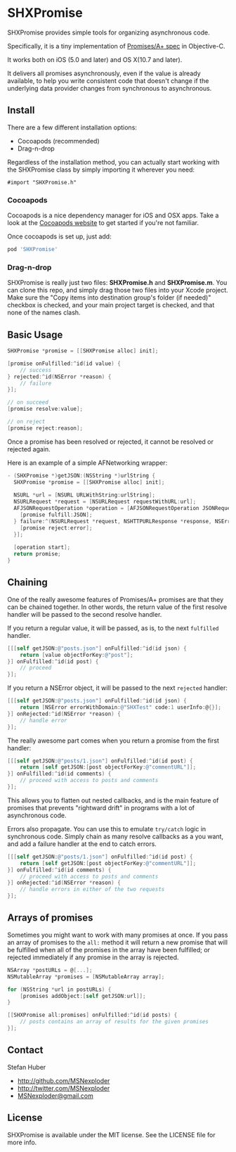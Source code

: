 # SHXPromise

SHXPromise provides simple tools for organizing asynchronous code.

Specifically, it is a tiny implementation of [Promises/A+ spec](https://github.com/promises-aplus/promises-spec) in Objective-C.

It works both on iOS (5.0 and later) and OS X(10.7 and later).

It delivers all promises asynchronously, even if the value is already available, to help you write consistent code that doesn't change if the underlying data provider changes from synchronous to asynchronous.

## Install

There are a few different installation options:

* Cocoapods (recommended)
* Drag-n-drop

Regardless of the installation method, you can actually start working with the SHXPromise class by simply importing it wherever you need:

```objc
#import "SHXPromise.h"
```

### Cocoapods

Cocoapods is a nice dependency manager for iOS and OSX apps. Take a look at the [Cocoapods website](https://github.com/CocoaPods/CocoaPods) to get started if you're not familiar.

Once cocoapods is set up, just add:

```ruby
pod 'SHXPromise'
```

### Drag-n-drop

SHXPromise is really just two files: **SHXPromise.h** and **SHXPromise.m**.
You can clone this repo, and simply drag those two files into your Xcode project.
Make sure the "Copy items into destination group's folder (if needed)" checkbox is checked, and your main project target is checked, and that none of the names clash.

## Basic Usage

```objective-c
SHXPromise *promise = [[SHXPromise alloc] init];

[promise onFulfilled:^id(id value) {
    // success
} rejected:^id(NSError *reason) {
    // failure
}];

// on succeed
[promise resolve:value];

// on reject
[promise reject:reason];
```

Once a promise has been resolved or rejected, it cannot be resolved or rejected again.

Here is an example of a simple AFNetworking wrapper:

```objective-c
- (SHXPromise *)getJSON:(NSString *)urlString {
  SHXPromise *promise = [[SHXPromise alloc] init];
  
  NSURL *url = [NSURL URLWithString:urlString];
  NSURLRequest *request = [NSURLRequest requestWithURL:url];
  AFJSONRequestOperation *operation = [AFJSONRequestOperation JSONRequestOperationWithRequest:request success:^(NSURLRequest *request, NSHTTPURLResponse *response, id JSON) {
    [promise fulfill:JSON];
  } failure:^(NSURLRequest *request, NSHTTPURLResponse *response, NSError *error, id JSON) {
    [promise reject:error];
  }];
  
  [operation start];
  return promise;
}
```

## Chaining

One of the really awesome features of Promises/A+ promises are that they can be chained together. In other words, the return value of the first resolve handler will be passed to the second resolve handler.

If you return a regular value, it will be passed, as is, to the next `fulfilled` handler.

```objective-c
[[[self getJSON:@"posts.json"] onFulfilled:^id(id json) {
    return [value objectForKey:@"post"];
}] onFulfilled:^id(id post) {
    // proceed
}];
```

If you return a NSError object, it will be passed to the next `rejected` handler:

```objective-c
[[[self getJSON:@"posts.json"] onFulfilled:^id(id json) {
    return [NSError errorWithDomain:@"SHXTest" code:1 userInfo:@{}];
}] onRejected:^id(NSError *reason) {
    // handle error
}];
```

The really awesome part comes when you return a promise from the first handler:

```objective-c
[[[self getJSON:@"posts/1.json"] onFulfilled:^id(id post) {
    return [self getJSON:[post objectForKey:@"commentURL"]];
}] onFulfilled:^id(id comments) {
    // proceed with access to posts and comments
}];
```

This allows you to flatten out nested callbacks, and is the main feature of promises that prevents "rightward drift" in programs with a lot of asynchronous code.

Errors also propagate. You can use this to emulate `try/catch` logic in synchronous code. Simply chain as many resolve callbacks as a you want, and add a failure handler at the end to catch errors.

```objective-c
[[[self getJSON:@"posts/1.json"] onFulfilled:^id(id post) {
    return [self getJSON:[post objectForKey:@"commentURL"]];
}] onFulfilled:^id(id comments) {
    // proceed with access to posts and comments
}] onRejected:^id(NSError *reason) {
    // handle errors in either of the two requests
}];
```

## Arrays of promises

Sometimes you might want to work with many promises at once.
If you pass an array of promises to the `all:` method it will return a new promise that will be fulfilled when all of the promises in the array have been fulfilled; or rejected immediately if any promise in the array is rejected.

```objective-c
NSArray *postURLs = @[...];
NSMutableArray *promises = [NSMutableArray array];

for (NSString *url in postURLs) {
    [promises addObject:[self getJSON:url]];
}

[[SHXPromise all:promises] onFulfilled:^id(id posts) {
    // posts contains an array of results for the given promises
}];
```

## Contact

Stefan Huber

- http://github.com/MSNexploder
- http://twitter.com/MSNexploder
- MSNexploder@gmail.com

## License

SHXPromise is available under the MIT license. See the LICENSE file for more info.
